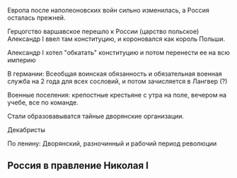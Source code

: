 Европа после наполеоновских войн сильно изменилась, а Россия осталась прежней.

Герцогство варшавское перешло к России (царство польское)
Александр I ввел там конституцию, и короновался как король Польши. 

Александр I хотел "обкатать" конституцию  и потом перенести ее на всю империю


В германии: Всеобщая воинская обязанность и обязательная военная служба на 2 года для всех сословий, и потом зачисляется в Лангвер (?)

Военные поселения: крепостные крестьяне с утра на поле, вечером на учебе, все по команде.

Стали образовавыватся тайные дворянские организации.  

Декабристы 

По ленину:
Дворянский, разночинный и рабочий период революции


## Россия в правление Николая I